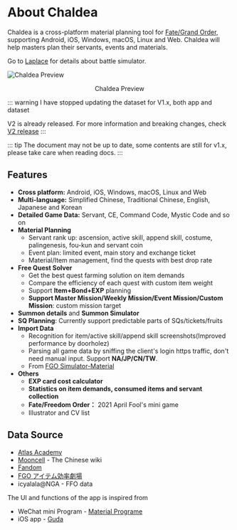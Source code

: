 # About Chaldea

Chaldea is a cross-platform material planning tool for [Fate/Grand Order](https://www.fate-go.jp), supporting Android, iOS, Windows, macOS, Linux and Web. Chaldea will help masters plan their servants, events and materials.

Go to [Laplace](/laplace/) for details about battle simulator.

![Chaldea Preview](/images/en/home_svt_preview.webp)

<figcaption style="text-align:center">Chaldea Preview</figcaption>

::: warning
I have stopped updating the dataset for V1.x, both app and dataset

V2 is already released. For more information and breaking changes, check [V2 release](./v2_release.md)
:::

::: tip
The document may not be up to date, some contents are still for v1.x, please take care when reading docs.
:::

## Features

- **Cross platform:** Android, iOS, Windows, macOS, Linux and Web
- **Multi-language:** Simplified Chinese, Traditional Chinese, English, Japanese and Korean
- **Detailed Game Data:** Servant, CE, Command Code, Mystic Code and so on
- **Material Planning**
  - Servant rank up: ascension, active skill, append skill, costume, palingenesis, fou-kun and servant coin
  - Event plan: limited event, main story and exchange ticket
  - Material/Item management, find the quests with best drop rate
- **Free Quest Solver**
  - Get the best quest farming solution on item demands
  - Compare the efficiency of each quest with custom item weight
  - Support **Item+Bond+EXP** planning
  - **Support Master Mission/Weekly Mission/Event Mission/Custom Mission**: custom mission target
- **Summon details** and **Summon Simulator**
- **SQ Planning**: Currently support predictable parts of SQs/tickets/fruits
- **Import Data**
  - Recognition for item/active skill/append skill screenshots(Improved performance by doorholez)
  - Parsing all game data by sniffing the client's login https traffic, don't need manual input. Support **NA/JP/CN/TW**.
  - From [FGO Simulator-Material](http://fgosimulator.webcrow.jp/Material)
- **Others**
  - **EXP card cost calculator**
  - **Statistics on item demands, consumed items and servant collection**
  - **Fate/Freedom Order：** 2021 April Fool's mini game
  - Illustrator and CV list

## Data Source

- [Atlas Academy](https://atlasacademy.io/)
- [Mooncell](https://fgo.wiki) - The Chinese wiki
- [Fandom](https://fategrandorder.fandom.com/wiki/Fate/Grand_Order_Wikia)
- [FGO アイテム効率劇場](https://sites.google.com/view/fgo-domus-aurea)
- icyalala@NGA - FFO data

The UI and functions of the app is inspired from

- WeChat mini Program - [Material Programe](https://github.com/lacus87/fgo)
- iOS app - [Guda](https://apps.apple.com/sg/app/guda/id1229055088)
